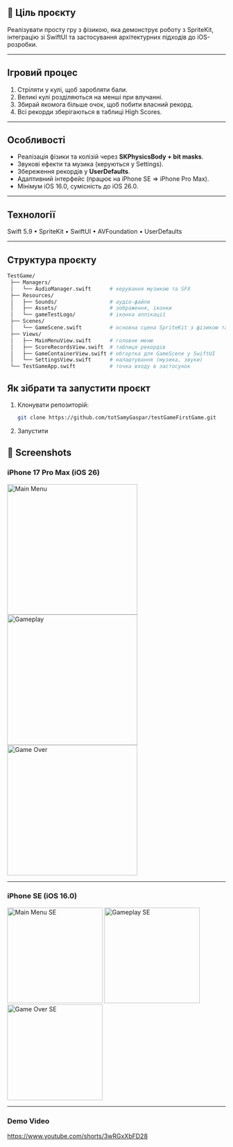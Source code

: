 ## 🎯 Ціль проєкту
Реалізувати просту гру з фізикою, яка демонструє роботу з SpriteKit, інтеграцію зі SwiftUI та застосування архітектурних підходів до iOS-розробки.  

---

## Ігровий процес
1. Стріляти у кулі, щоб заробляти бали.  
2. Великі кулі розділяються на менші при влучанні.  
3. Збирай якомога більше очок, щоб побити власний рекорд.  
4. Всі рекорди зберігаються в таблиці High Scores.  

---

## Особливості
- Реалізація фізики та колізій через **SKPhysicsBody + bit masks**.  
- Звукові ефекти та музика (керуються у Settings).  
- Збереження рекордів у **UserDefaults**.  
- Адаптивний інтерфейс (працює на iPhone SE => iPhone Pro Max).  
- Мінімум iOS 16.0, сумісність до iOS 26.0.  

---

## Технології
Swift 5.9 • SpriteKit • SwiftUI • AVFoundation • UserDefaults  

---

## Структура проєкту
```bash
TestGame/
 ├── Managers/
 │   └── AudioManager.swift      # керування музикою та SFX
 ├── Resources/
 │   ├── Sounds/                 # аудіо-файли
 │   ├── Assets/                 # зображення, іконки
 │   └── gameTestLogo/           # іконка аплікації
 ├── Scenes/
 │   └── GameScene.swift         # основна сцена SpriteKit з фізикою та bit masks
 ├── Views/
 │   ├── MainMenuView.swift      # головне меню
 │   ├── ScoreRecordsView.swift  # таблиця рекордів
 │   ├── GameContainerView.swift # обгортка для GameScene у SwiftUI
 │   └── SettingsView.swift      # налаштування (музика, звуки)
 └── TestGameApp.swift           # точка входу в застосунок
```
## Як зібрати та запустити проєкт
1. Клонувати репозиторій:
   ```bash
   git clone https://github.com/totSamyGaspar/testGameFirstGame.git
   ```
2. Запустити

 ## 📸 Screenshots

### iPhone 17 Pro Max (iOS 26)
<img src="https://github.com/user-attachments/assets/a1ebafab-84ae-4a81-999c-d7f1131b05e1" alt="Main Menu" width="300"/>
<img src="https://github.com/user-attachments/assets/b36fdc38-6790-4f04-9364-93611894f79d" alt="Gameplay" width="300"/>
<img src="https://github.com/user-attachments/assets/d8159594-77ee-443d-a87b-3de3d837be37" alt="Game Over" width="300"/>

---

### iPhone SE (iOS 16.0)
<img src="https://github.com/user-attachments/assets/28c60c41-002a-47ff-870c-69ae508de16f" alt="Main Menu SE" width="220"/>
<img src="https://github.com/user-attachments/assets/112bc13e-0a6d-4cdc-9456-d333986185d6" alt="Gameplay SE" width="220"/>
<img src="https://github.com/user-attachments/assets/191b0c2c-32ef-4e94-8479-88cdb63b01ec" alt="Game Over SE" width="220"/>

---

### Demo Video
https://www.youtube.com/shorts/3wRGxXbFD28
